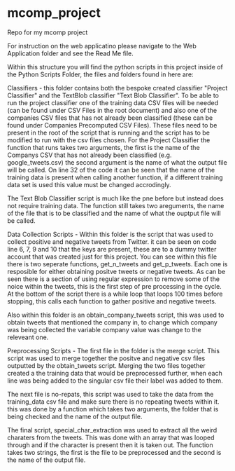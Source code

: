# mcomp_project
Repo for my mcomp project

For instruction on the web applicatino please navigate to the Web Application folder and see the Read Me file.

Within this structure you will find the python scripts in this project inside of the Python Scripts Folder, the files and folders found in here are:

Classifiers - this folder contains both the bespoke created classifier "Project Classifier" and the TextBlob classifier "Text Blob Classifier". 
To be able to run the project classifier one of the training data CSV files will be needed (can be found under CSV Files in the root document) and 
also one of the companies CSV files that has not already been classified (these can be found under Companies Precomputed CSV Files). These files
need to be present in the root of the script that is running and the script has to be modified to run with the csv files chosen. For the
Project Classifier the function that runs takes two arguments, the first is the name of the Companys CSV that has not already been classified
(e.g. google_tweets.csv) the second argument is the name of what the output file will be called. On line 32 of the code it can be seen that
the name of the training data is present when calling another function, if a different training data set is used this value must be changed accrodingly.

The Text Blob Classifier script is much like the pne before but instead does not require training data. The function still takes two areguments,
the name of the file that is to be classified and the name of what the ouptput file will be called.

Data Collection Scripts -  Within this folder is the script that was used to collect positive and negative tweets from Twitter. it can be seen on code line
6, 7, 9 and 10 that the keys are present, these are to a dummy twitter account that was created just for this project. You can see within this file there
is two seperate functions, get_n_tweets and get_p_tweets. Each one is resposible for either obtaining positve tweets or negative tweets. As
can be seen there is a section of using regular expression to remove some of the noice within the tweets, this is the first step of pre processing
in the cycle. At the bottom of the script there is a while loop that loops 100 times before stopping, this calls each function to gather positive and
negative tweets. 

Also within this folder is an obtain_company_tweets script, this was used to obtain tweets that mentioned the company in, to change which
company was being collected the variable company value was change to the releveant one. 

Preprocessing Scripts - The first file in the folder is the merge script. This script was used to merge together the positve and negative csv files
outputted by the obtain_tweets script. Merging the two files together created a the training data that would be preprocessed further, when each
line was being added to the singular csv file their label was added to them.

The next file is no-repats, this script was used to take the data from the training_data csv file and make sure there is no repeating tweets within
it. this was done by a function which takes two arguments, the folder that is being checked and the name of the output file.

The final script, special_char_extraction was used to extract all the weird charaters from the tweets. This was done with an array that was looped
through and if the character is present then it is taken out. The function takes two strings, the first is the file to be preprocessed
and the second is the name of the output file.





  
